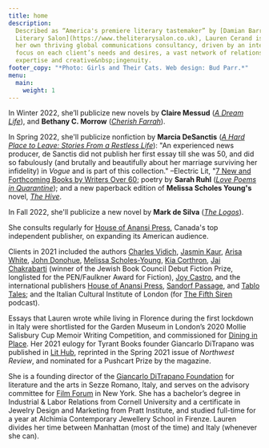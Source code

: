 ```yaml
---
title: home
description:
  Described as “America's premiere literary tastemaker” by [Damian Barr's
  Literary Salon](https://www.theliterarysalon.co.uk), Lauren Cerand is a publicist with twenty years of experience running
  her own thriving global communications consultancy, driven by an intensive personal
  focus on each client’s needs and desires, a vast network of relationships, and unparalleled
  expertise and creative&nbsp;ingenuity.
footer_copy: "*Photo: Girls and Their Cats. Web design: Bud Parr.*"
menu:
  main:
    weight: 1
---
```


In Winter 2022, she’ll publicize new novels by **Claire Messud** ([_A Dream Life_](https://www.ipgbook.com/a-dream-life-products-9781649697295.php)), and **Bethany C. Morrow** ([_Cherish Farrah_](https://www.penguinrandomhouse.com/books/673509/cherish-farrah-by-bethany-c-morrow/)).

In Spring 2022, she'll publicize nonfiction by **Marcia DeSanctis** ([_A Hard Place to Leave: Stories From a Restless Life_](https://marciadesanctis.com)): "An experienced news producer, de Sanctis did not publish her first essay till she was 50, and did so fabulously (and brutally and beautifully about her marriage surviving her infidelity) in _Vogue_ and is part of this collection." –Electric Lit, "[7 New and Forthcoming Books by Writers Over 60](https://electricliterature.com/7-new-and-forthcoming-books-by-writers-over-60/"); poetry by **Sarah Ruhl** ([_Love Poems in Quarantine_](https://www.sarahruhlplaywright.com)); and a new paperback edition of **Melissa Scholes Young's** novel, [_The Hive_](https://melissascholesyoung.com).

In Fall 2022, she'll publicize a new novel by **Mark de Silva** ([_The Logos_](https://mark-de-silva.com)).

She consults regularly for [House of Anansi Press](https://houseofanansi.com), Canada's top independent publisher, on expanding its American audience.

Clients in 2021 included the authors [Charles Vidich](https://www.germsatbaybook.com), [Jasmin Kaur](https://www.jasminkaur.com), [Arisa White](https://arisawhite.com), [John Donohue](https://alltherestaurants.com), [Melissa Scholes-Young](https://melissascholesyoung.com), [Kia Corthron](http://www.kiacorthron-author.com/index.htm), [Jai Chakrabarti](http://jai-chakrabarti.squarespace.com) (winner of the Jewish Book Council Debut Fiction Prize, longlisted for the PEN/Faulkner Award for Fiction), [Joy Castro](https://www.joycastro.com), and the international publishers [House of Anansi Press](https://houseofanansi.com), [Sandorf Passage](https://sandorfpassage.org), and [Tablo Tales](https://tablo.com/tablo-tales); and the Italian Cultural Institute of London (for [The Fifth Siren](https://www.thefifthsiren.com) podcast).

Essays that Lauren wrote while living in Florence during the first lockdown in Italy were shortlisted for the Garden Museum in London’s 2020 Mollie Salisbury Cup Memoir Writing Competition, and commissioned for [Dining in Place](https://dininginplace.com/essay/in-isolation-with-lauren-cerand/). Her 2021 eulogy for Tyrant Books founder Giancarlo DiTrapano was published in [Lit Hub](https://lithub.com/well-always-have-the-best-day-of-our-lives-remembering-giancarlo-ditrapano/), reprinted in the Spring 2021 issue of _Northwest Review_, and nominated for a Pushcart Prize by the magazine.

She is a founding director of the [Giancarlo DiTrapano Foundation](https://www.ditrapanofoundation.com) for literature and the arts in Sezze Romano, Italy, and serves on the advisory committee for [Film Forum](https://filmforum.org) in New York. She has a bachelor’s degree in Industrial & Labor Relations from Cornell University and a certificate in Jewelry Design and Marketing from Pratt Institute, and studied full-time for a year at Alchimia Contemporary Jewellery School in Firenze. Lauren divides her time between Manhattan (most of the time) and Italy (whenever she can).

